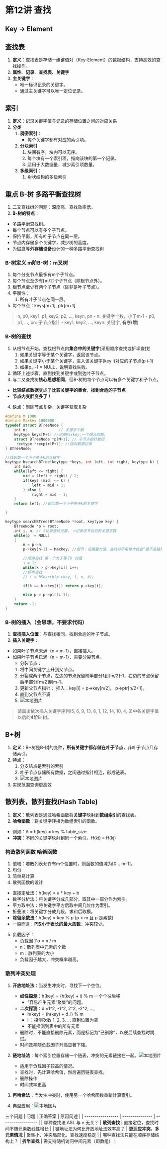 # 第12讲 查找
**Key -> Element**
---
## 查找表
1.  **定义**：查找表是存储一组键值对（Key-Element）的数据结构，支持高效的查找操作。
2.  **属性**、**记录**、**查找表**、**关键字**
3. **主关键字**： 
   - 唯一标识记录的关键字。
   - 通过主关键字可以唯一定位记录。

## 索引
1. **定义**：记录关键字值与记录的存储位置之间的对应关系
2. **分类**
   1. **稠密索引**：
      - 每个关键字都有对应的索引项。
    2. **分块索引**
       1. 块间有序，块内可以无序。
       2. 每个块有一个索引项，指向该块的第一个记录。
       3.  适用于大数据量，减少索引项数量。
   3. **多级索引**：
      1. 树状结构的多级索引

## 重点 B-树 多路平衡查找树
1. 二叉查找树的问题：深度高，查找效率低。
2.  **B-树的特点**：
   - 多路平衡查找树。
   - 每个节点可以有多个子节点。
   - 保持平衡，所有叶子节点在同一层。
   - 节点内存储多个关键字，减少树的高度。
   - 为磁盘等**外存储设备**设计的一种多路平衡查找树
 ### B-树定义 m阶B-树：m叉树
   1. 每个分支节点最多有m个子节点。
   2.  每个节点至少有⌈m/2⌉个子节点（除根节点外）。
   3.  根节点至少有两个子节点（除非是叶子节点）。
   4.  平衡性：
       1.   所有叶子节点在同一层。
   5. 每个节点：keys[m+1], ptr[m+1]
   > n, p0, key1, p1, key2, p2, ..., keyn, pn
      - n: 关键字个数，小于m-1
      - p0, p1, ..., pn: 子节点指针
      - key1, key2, ..., keyn: 关键字, **有序(增)**
  
### B-树的查找
1. 从根节点开始，查找根节点内**集合中的关键字**(采用顺序查找或折半查找)
   1.  如果关键字等于某个关键字，返回该节点。
   2.  如果关键字小于某个关键字，进入该关键字(key i)对应的子节点(p i-1)
   3.  如果p_i-1 =  NULL，说明查找失败。
2.  循环上述步骤，直到找到关键字或到达叶子节点。
3.  与二叉查找树**核心思想相同**，但B-树的每个节点可以有多个关键字和子节点，
   - **比较结点数据**变成了**比较关键字的集合**，**找到合适的子节点**。
   - **节点内变胖变多了！**
4. 缺点：删除节点复杂，关键字获取复杂
```C
#define M 1000
#define Maxkey 1000000
typedef struct BTreeNode {
    int n;              // 关键字个数
    keytype keys[M+1] //记录Maxkey,一个很大的数，
    struct BTreeNode *p[M+1]; // 子节点指针数组
     rectype *recptr[M+1]; //指向数据记录
} BTreeNode;

//找到第一个小于等于k的关键字
keytype bsearchBTree(keytype *keys, int left, int right, keytype k) {
    int mid;
    while(left <= right) {
        mid = (left + right) / 2;
        if(keys [mid] <= k) {
            left = mid + 1;
        } else {
            right = mid - 1;
    }
    return left; //返回第一个小于等于k的关键字

}

keytype searchBTree(BTreeNode *root, keytype key) {
    BTreeNode *p = root;
    int i, n; // i记录查找位置， n记录该节点总的关键字数
    while(p != NULL)
    {
        n = p->n;
        p->key[n+1] = Maxkey; //细节：设置最大值，查找时不用每次检查“是不是越界”或“是不是最后一个“

        //顺序查找 第一个大于等于K 的值
        i = 1;
        while(k > p->key[i]) i++;
        //折半查找
        // i = bSearch(p->key, 1, n, k);

        if(k == k->key[i]) return p->key[i];

        else p = p->ptr[i-1];
    }
    return -1;
}
```

### B-树的插入（会思想，不要求代码）
1. **查找插入位置**：与查找相同，找到合适的叶子节点。
2.  **插入关键字**：
   - 如果叶子节点未满（n < m-1），直接插入。
   - 如果叶子节点已满（n = m-1），需要分裂节点。
     -  分裂节点：
       1. 将中间关键字上升到父节点。
       2. 分裂成两个节点，左边的节点保留前半部分1到⌈m/2⌉-1，右边的节点保留后半部分⌈m/2⌉到m-1。
       3. 更新父节点指针： 插入：key[i] = p->key[n/2]， p->ptr[n/2+1]。
        4. 直到父节点不满
     1. ![本地图片](image.png)
>请画出依次插入关键字序列(5, 6, 9, 13, 8, 
1, 12, 14, 10, 4, 3)中各关键字值以后的**4阶**B-树。

## B+树
1. **定义**：B+树是B-树的变种，**所有关键字都存储在叶子节点**，非叶子节点只存储索引。
2. 特点：
   1. 分支结点是索引的索引
   2.  叶子节点存储所有数据，之间通过指针相连，形成链表。
   3.  ![本地图片](image-1.png)
3.  实现范围查询更高效


## 散列表，散列查找(Hash Table)
1. **定义**：散列表是通过哈希函数将**关键字**映射到**数组索引**的查找表。
2.  **哈希函数**：将关键字转换为数组索引的函数。
   - 例如：A = h(key) = key % table_size
   -  **冲突**：不同的关键字映射到同一个索引。H(ki) = H(kj)

### 构造散列函数 哈希函数
1. 值域：若散列表允许有m个位置时，则函数的值域为[0 .. m–1]。
2. 均匀
3. 简单易计算
4.  散列函数的设计
   - 直接定址法：h(key) = a * key + b
   - 数字分析法：将关键字分成几部分，取其中一部分作为索引。
   - 平方取中法：将关键字平方后取中间几位作为索引。
   - 折叠法：将关键字分成几段，求和后取模。
   - **除留余数法**：h(key) = key % p (p < m  且 p 是素数)
   - 一般而言，**P取小于表长的最大质数**，冲突较少。
  
5. 负载因子：
   - 负载因子α = n / m
   - n：散列表中元素的个数
   - m：散列表的大小
   - 负载因子越大，冲突概率越高。

### 散列冲突处理
1. **开放地址法**：当发生冲突时，寻找下一个空位。
   - **线性探测**：h(key) = (h(key) + i) % m 一个个往后移
     - ”容易产生元素“聚集”的问题。
   - **二次探测**：di=1^2, -1^2,  2^2, -2^2, …, 
     - h(key) = (h(key) + d_i) % m 
     - i ：探测次数 1, 2, 3, ... 直到位置为空    
     - 不能探测到表中的所有元素
   - 删除时，不能直接删除元素，而是标记为“已删除”，以便后续查找时跳过。
   - 时间效率随负载因子升高显著下降。

   
2. **链地址法**：每个索引位置存储一个链表，冲突的元素链接在一起。![本地图片](image-2.png)
    - 适用于负载因子较高的情况。
    - 查找时，先计算哈希值，然后遍历链表查找。
    - 删除操作
    - 时间效率更高

3. **再哈希法**：当发生冲突时，使用另一个哈希函数重新计算索引。
4. 典型应用：![本地图片](image-3.png)

三个问题
| 问题                | 正确答案            | 原因简述               |
| ----------------- | --------------- | ------------------ |
| 哪种查找法 ASL 与 n 无关？ | **散列查找**        | 直接定位，查找时间不随元素数线性增长 |
| 链地址法为何比开放地址法效率高？  | **更适应冲突、多元素情况** | 聚集小、冲突局部化、查找速度稳定   |
| 哪种查找法只能在顺序存储结构上？  | **折半查找**        | 需支持随机访问中间元素（即数组）   |
